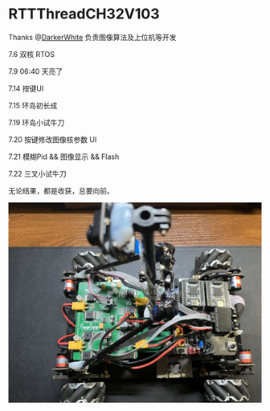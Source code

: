 # RTTThreadCH32V103

Thanks @[DarkerWhite](https://github.com/DarkerWhite) 负责图像算法及上位机等开发

7.6 双核 RTOS

7.9  06:40 天亮了

7.14 按键UI

7.15 环岛初长成

7.19 环岛小试牛刀

7.20 按键修改图像核参数 UI

7.21 模糊Pid && 图像显示 && Flash

7.22 三叉小试牛刀



无论结果，都是收获，总要向前。



![](https://raw.githubusercontent.com/mustvvvics/RTTThreadCH32V103/main/picture/Snipaste_220312_175148.png)

